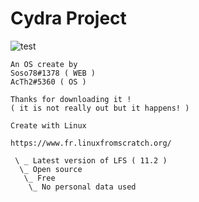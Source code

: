 
# Cydra Project

   ![test](https://user-images.githubusercontent.com/68511655/201521786-2de05622-6267-440a-83e5-d43acaeac6cc.png)

    An OS create by 
    Soso78#1378 ( WEB )
    AcTh2#5360 ( OS )
    
    Thanks for downloading it !
    ( it is not really out but it happens! )
    
    Create with Linux
    
    https://www.fr.linuxfromscratch.org/

     \ _ Latest version of LFS ( 11.2 )
      \_ Open source
       \_ Free
        \_ No personal data used
